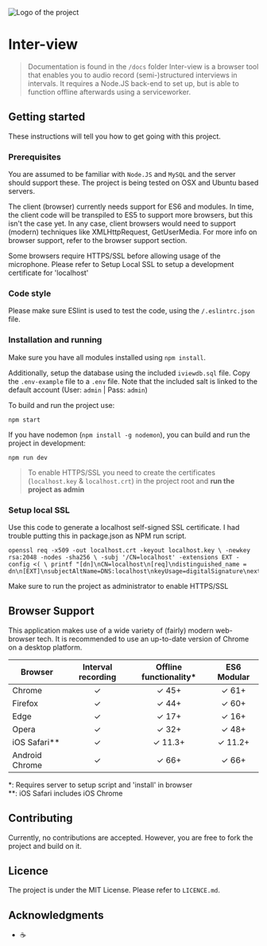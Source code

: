 
![Logo of the project](./doc/github-icon.png)
# Inter-view
> Documentation is found in the `/docs` folder
Inter-view is a browser tool that enables you to audio record (semi-)structured interviews in intervals. It requires a Node.JS back-end to set up, but is able to function offline afterwards using a serviceworker.
<!-- Add a nice image here at the end of the week, showing off your shiny frontend 📸 -->

<!-- Maybe a table of contents here? 📚 -->

## Getting started
These instructions will tell you how to get going with this project.

### Prerequisites
You are assumed to be familiar with `Node.JS` and `MySQL` and the server should support these. The project is being tested on OSX and Ubuntu based servers. 

The client (browser) currently needs support for ES6 and modules. In time, the client code will be transpiled to ES5 to support more browsers, but this isn't the case yet. In any case, client browsers would need to support (modern) techniques like XMLHttpRequest, GetUserMedia. For more info on browser support, refer to the browser support section.

Some browsers require HTTPS/SSL before allowing usage of the microphone. Please refer to Setup Local SSL to setup a development certificate for 'localhost'

### Code style
Please make sure ESlint is used to test the code, using the `/.eslintrc.json` file.

### Installation and running
Make sure you have all modules installed using `npm install`.

Additionally, setup the database using the included `iviewdb.sql` file.
Copy the `.env-example` file to a `.env` file. Note that the included salt is linked to the default account (User: `admin` | Pass: `admin`)

To build and run the project use:
```
npm start
```

If you have nodemon (`npm install -g nodemon`), you can build and run the project in development:
```
npm run dev
```

> To enable HTTPS/SSL you need to create the certificates (`localhost.key` & `localhost.crt`) in the project root and **run the project as admin**

### Setup local SSL
Use this code to generate a localhost self-signed SSL certificate. I had trouble putting this in package.json as NPM run script.
```
openssl req -x509 -out localhost.crt -keyout localhost.key \ -newkey rsa:2048 -nodes -sha256 \ -subj '/CN=localhost' -extensions EXT -config <( \ printf "[dn]\nCN=localhost\n[req]\ndistinguished_name = dn\n[EXT]\nsubjectAltName=DNS:localhost\nkeyUsage=digitalSignature\nextendedKeyUsage=serverAuth")
```
Make sure to run the project as administrator to enable HTTPS/SSL

## Browser Support
This application makes use of a wide variety of (fairly) modern web-browser tech. It is recommended to use an up-to-date version of Chrome on a desktop platform.

| Browser        | Interval recording | Offline functionality* | ES6 Modular |
|----------------|:------------------:|:----------------------:|:-----------:|
| Chrome         | ✓                  | ✓ 45+                 | ✓ 61+       |
| Firefox        | ✓                  | ✓ 44+                 | ✓ 60+       |
| Edge           | ✓                  | ✓ 17+                 | ✓ 16+       |
| Opera          | ✓                  | ✓ 32+                 | ✓ 48+       |
| iOS Safari**   | ✓                  | ✓ 11.3+               | ✓ 11.2+     |
| Android Chrome | ✓                  | ✓ 66+                 | ✓ 66+       |
*: Requires server to setup script and 'install' in browser  
**: iOS Safari includes iOS Chrome

## Contributing
Currently, no contributions are accepted. However, you are free to fork the project and build on it.

## Licence
The project is under the MIT License. Please refer to `LICENCE.md`.

## Acknowledgments
* ☕️️️️
